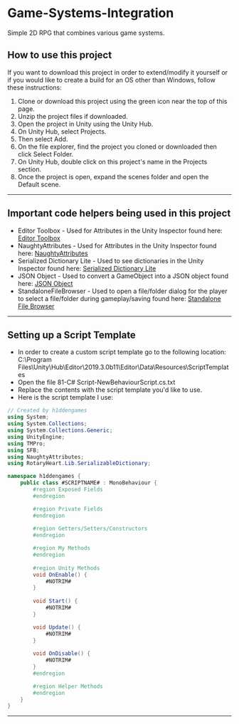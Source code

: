 # Game-Systems-Integration

Simple 2D RPG that combines various game systems.

## How to use this project

If you want to download this project in order to extend/modify it yourself or if you would like to create a build for an OS other than Windows, follow these instructions:

1. Clone or download this project using the green icon near the top of this page.
2. Unzip the project files if downloaded.
3. Open the project in Unity using the Unity Hub.
4. On Unity Hub, select Projects.
5. Then select Add.
6. On the file explorer, find the project you cloned or downloaded then click Select Folder.
7. On Unity Hub, double click on this project's name in the Projects section.
8. Once the project is open, expand the scenes folder and open the Default scene.

---

## Important code helpers being used in this project

- Editor Toolbox - Used for Attributes in the Unity Inspector found here: [Editor Toolbox](https://github.com/arimger/Unity-Editor-Toolbox)
- NaughtyAttributes - Used for Attributes in the Unity Inspector found here: [NaughtyAttributes](https://github.com/dbrizov/NaughtyAttributes)
- Serialized Dictionary Lite - Used to see dictionaries in the Unity Inspector found here: [Serialized Dictionary Lite](https://assetstore.unity.com/packages/tools/utilities/serialized-dictionary-lite-110992)
- JSON Object - Used to convert a GameObject into a JSON object found here: [JSON Object](https://assetstore.unity.com/packages/tools/input-management/json-object-710)
- StandaloneFileBrowser - Used to open a file/folder dialog for the player to select a file/folder during gameplay/saving found here: [Standalone File Browser](https://github.com/gkngkc/UnityStandaloneFileBrowser)

---

## Setting up a Script Template

- In order to create a custom script template go to the following location: C:\Program Files\Unity\Hub\Editor\2019.3.0b11\Editor\Data\Resources\ScriptTemplates
- Open the file 81-C# Script-NewBehaviourScript.cs.txt
- Replace the contents with the script template you'd like to use.
- Here is the script template I use:

```C#
// Created by h1ddengames
using System;
using System.Collections;
using System.Collections.Generic;
using UnityEngine;
using TMPro;
using SFB;
using NaughtyAttributes;
using RotaryHeart.Lib.SerializableDictionary;

namespace h1ddengames {
	public class #SCRIPTNAME# : MonoBehaviour {
		#region Exposed Fields
		#endregion

		#region Private Fields
		#endregion
		
		#region Getters/Setters/Constructors
		#endregion

		#region My Methods
		#endregion
		
		#region Unity Methods
		void OnEnable() {
			#NOTRIM#
		}
		
		void Start() {
			#NOTRIM#
		}

		void Update() {
			#NOTRIM#
		}
		
		void OnDisable() {
			#NOTRIM#
		}
		#endregion

		#region Helper Methods
		#endregion
	}
}
```

---
